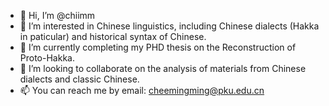 - 👋 Hi, I’m @chiimm
- 👀 I’m interested in Chinese linguistics, including Chinese dialects (Hakka in paticular) and historical syntax of Chinese.
- 🌱 I’m currently completing my PHD thesis on the Reconstruction of Proto-Hakka.
- 💞️ I’m looking to collaborate on the analysis of materials from Chinese dialects and classic Chinese.
- 📫 You can reach me by email: cheemingming@pku.edu.cn

<!---
chiimm/chiimm is a ✨ special ✨ repository because its `README.md` (this file) appears on your GitHub profile.
You can click the Preview link to take a look at your changes.
--->
